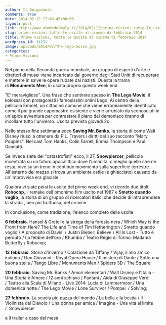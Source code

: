 ```yaml
---
author: Il Gorgonauta
comments: true
date: 2014-02-12 17:48:45+00:00
layout: post
link: http://www.atomodelmale.it/2014/02/12/prime-visioni-tutte-le-uscite-al-cinema-di-febbraio-2014/
slug: prime-visioni-tutte-le-uscite-al-cinema-di-febbraio-2014
title: Prime visioni, tutte le uscite al cinema di febbraio 2014
wordpress_id: 14231
image: uploads/2014/02/The-lego-movie.jpg
categories:
- Prime Visioni
---
```


Nel pieno della Seconda guerra mondiale, un gruppo di esperti d'arte e direttori di musei viene incaricato dal governo degli Stati Uniti di recuperare e mettere in salve le opere rubate dai nazisti. Questa la trama di **Monuments Men**, in uscita proprio questo week end.

"E' meraviglioso". Una frase che sentirete spesso in **The Lego Movie**, il kolossal con protagonisti i famosissimi omini Lego. Al centro della pellicola Emmet, un cittadino comune che viene erroneamente identificato come il più grande capomastro esistente e viene arruolato da sconosciuti in un'epica avventura per contrastare il piano del demoniaco tiranno di incollare tutto l'universo. Uscita prevista giovedì 2o.

Nello stesso fine settimana ecco **Saving Mr. Banks**, la storia di come Walt Disney riusci a ottenere da P.L. Travers i diritti del suo racconto "Mary Poppins". Nel cast Tom Hanks, Colin Farrell, Emma Thompson e Paul Giamatti.

Se invece siete dei "catastrofisti" ecco, il 27, **Snowpiercer**, pellicola incentrata su un futuro apocalittico dove l'umanità, o meglio quello che ne resta, vive su un treno in continuo movimento sulla superficie terrestre. All'esterno del mezzo si trova un ambiente ostile (e ghiacciato) causato da un'improvvisa era glaciale.

Qualora vi siate persi le uscite del primo week end, vi ricordo due titoli: **Robocop**, il remake dell'omonimo film uscito nel 1987 e **Smetto quando voglio**, la storia di un gruppo di ricercatori italici che decide di intraprendere la strada , ben più fruttuosa, del crimine.

In conclusione, come tradizione, l'elenco completo delle uscite

**6 febbraio**. Hansel & Gretel e la strega della foresta nera / Which Way is the Front from Here? The Life and Time of Tim Hetherington / Smetto quando voglio / A proposito di Davis  / Justin Bieber: Believe / All Is Lost - Tutto è perduto / La febbre dell'oro / Khumba / Teatro Regio di Torino: Madama Butterfly / Robocop;

**12 febbraio**. Storia d'inverno / Colazione da Tiffany / Vijay, il mio amico indiano / Don Giovanni – Royal Opera House / Il mistero di Dante / Sotto una buona stella / Tango Libre / Monuments Men / Spiders 3D / The Square;

**20 febbraio**. Saving Mr. Banks / Amori elementari / Walt Disney e l'Italia - Una Storia d'Amore / 12 anni schiavo / Pantani / Aida di Giuseppe Verdi / Teatro alla Scala di Milano - Live 2014: Lucia di Lammermoor / Una domenica notte / The Lego Movie / Lone Survivor / Pompei  / Solving;

**27 febbraio**. La scuola più pazza del mondo / La bella e la bestia / Il Violinista del Diavolo / Una donna per amica / Imagine - Una vita al limite /  Snowpiercer

e il trailer a caso del mese

